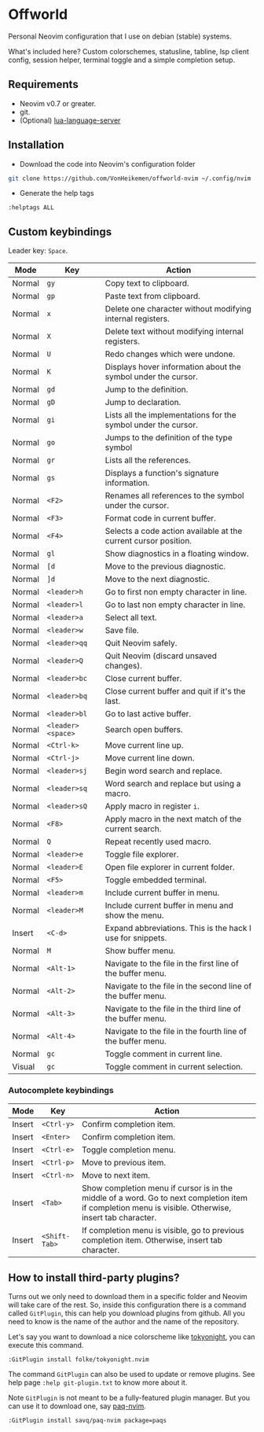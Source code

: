 # Offworld

Personal Neovim configuration that I use on debian (stable) systems.

What's included here? Custom colorschemes, statusline, tabline, lsp client config, session helper, terminal toggle and a simple completion setup.

## Requirements

* Neovim v0.7 or greater.
* git.
* (Optional) [lua-language-server](https://github.com/LuaLS/lua-language-server)

## Installation

* Download the code into Neovim's configuration folder

```sh
git clone https://github.com/VonHeikemen/offworld-nvim ~/.config/nvim
```

* Generate the help tags

```vim
:helptags ALL
```

## Custom keybindings

Leader key: `Space`.

| Mode | Key | Action |
| --- | --- | --- |
| Normal | `gy` | Copy text to clipboard. |
| Normal | `gp` | Paste text from clipboard. |
| Normal | `x` | Delete one character without modifying internal registers. |
| Normal | `X` | Delete text without modifying internal registers. |
| Normal | `U` | Redo changes which were undone. |
| Normal | `K` | Displays hover information about the symbol under the cursor. |
| Normal | `gd` | Jump to the definition. |
| Normal | `gD` | Jump to declaration. |
| Normal | `gi` | Lists all the implementations for the symbol under the cursor. |
| Normal | `go` | Jumps to the definition of the type symbol |
| Normal | `gr` | Lists all the references. |
| Normal | `gs` | Displays a function's signature information. |
| Normal | `<F2>` | Renames all references to the symbol under the cursor. |
| Normal | `<F3>` | Format code in current buffer. |
| Normal | `<F4>` | Selects a code action available at the current cursor position. |
| Normal | `gl` | Show diagnostics in a floating window. |
| Normal | `[d` | Move to the previous diagnostic. |
| Normal | `]d` | Move to the next diagnostic. |
| Normal | `<leader>h` | Go to first non empty character in line. |
| Normal | `<leader>l` | Go to last non empty character in line. |
| Normal | `<leader>a` | Select all text. |
| Normal | `<leader>w` | Save file. |
| Normal | `<leader>qq` | Quit Neovim safely. |
| Normal | `<leader>Q` | Quit Neovim (discard unsaved changes). |
| Normal | `<leader>bc` | Close current buffer. |
| Normal | `<leader>bq` | Close current buffer and quit if it's the last. |
| Normal | `<leader>bl` | Go to last active buffer. |
| Normal | `<leader><space>` | Search open buffers. |
| Normal | `<Ctrl-k>` | Move current line up. |
| Normal | `<Ctrl-j>` | Move current line down. |
| Normal | `<leader>sj` | Begin word search and replace. |
| Normal | `<leader>sq` | Word search and replace but using a macro. |
| Normal | `<leader>sQ` | Apply macro in register `i`. |
| Normal | `<F8>` | Apply macro in the next match of the current search. |
| Normal | `Q` | Repeat recently used macro. |
| Normal | `<leader>e` | Toggle file explorer. |
| Normal | `<leader>E` | Open file explorer in current folder. |
| Normal | `<F5>` | Toggle embedded terminal. |
| Normal | `<leader>m` | Include current buffer in menu. |
| Normal | `<leader>M` | Include current buffer in menu and show the menu. |
| Insert | `<C-d>` | Expand abbreviations. This is the hack I use for snippets. |
| Normal | `M` | Show buffer menu. |
| Normal | `<Alt-1>` | Navigate to the file in the first line of the buffer menu. |
| Normal | `<Alt-2>` | Navigate to the file in the second line of the buffer menu. |
| Normal | `<Alt-3>` | Navigate to the file in the third line of the buffer menu. |
| Normal | `<Alt-4>` | Navigate to the file in the fourth line of the buffer menu. |
| Normal | `gc` | Toggle comment in current line. |
| Visual | `gc` | Toggle comment in current selection. |

### Autocomplete keybindings

| Mode | Key | Action |
| --- | --- | --- |
| Insert | `<Ctrl-y>` | Confirm completion item. |
| Insert | `<Enter>` | Confirm completion item. |
| Insert | `<Ctrl-e>` | Toggle completion menu. |
| Insert | `<Ctrl-p>` | Move to previous item. |
| Insert | `<Ctrl-n>` | Move to next item. |
| Insert | `<Tab>` | Show completion menu if cursor is in the middle of a word. Go to next completion item if completion menu is visible. Otherwise, insert tab character. |
| Insert | `<Shift-Tab>` | If completion menu is visible, go to previous completion item. Otherwise, insert tab character. |

## How to install third-party plugins?

Turns out we only need to download them in a specific folder and Neovim will take care of the rest. So, inside this configuration there is a command called `GitPlugin`, this can help you download plugins from github. All you need to know is the name of the author and the name of the repository.

Let's say you want to download a nice colorscheme like [tokyonight](https://github.com/folke/tokyonight.nvim), you can execute this command.

```vim
:GitPlugin install folke/tokyonight.nvim
```

The command `GitPlugin` can also be used to update or remove plugins. See help page `:help git-plugin.txt` to know more about it.

Note `GitPlugin` is not meant to be a fully-featured plugin manager. But you can use it to download one, say [paq-nvim](https://github.com/savq/paq-nvim).

```vim
:GitPlugin install savq/paq-nvim package=paqs
```

